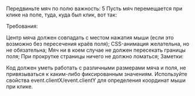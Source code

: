 Передвиньте мяч по полю
важность: 5
Пусть мяч перемещается при клике на поле, туда, куда был клик, вот так:


Требования:

Центр мяча должен совпадать с местом нажатия мыши (если это возможно без пересечения краёв поля);
CSS-анимация желательна, но не обязательна;
Мяч ни в коем случае не должен пересекать границы поля;
При прокрутке страницы ничего не должно ломаться;
Заметки:

Код должен уметь работать с различными размерами мяча и поля, не привязываться к каким-либо фиксированным значениям.
Используйте свойства event.clientX/event.clientY для определения координат мыши при клике.